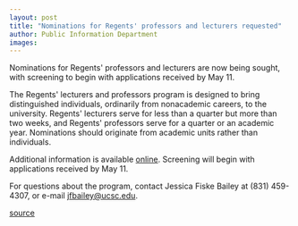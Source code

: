 ```yaml
---
layout: post
title: "Nominations for Regents' professors and lecturers requested"
author: Public Information Department
images:
---
```


Nominations for Regents' professors and lecturers are now being sought, with screening to begin with applications received by May 11.

The Regents' lecturers and professors program is designed to bring distinguished individuals, ordinarily from nonacademic careers, to the university. Regents' lecturers serve for less than a quarter but more than two weeks, and Regents' professors serve for a quarter or an academic year. Nominations should originate from academic units rather than individuals.

Additional information is available [online][1]. Screening will begin with applications received by May 11.

For questions about the program, contact Jessica Fiske Bailey at (831) 459-4307, or e-mail [jfbailey@ucsc.edu][2].

[1]: http://www.ucop.edu/acadadv/acadpers/apm/apm-290.pdf
[2]: mailto:jfbailey@ucsc.edu

[source](http://www1.ucsc.edu/currents/06-07/04-16/brief-nominations.asp "Permalink to brief-nominations")

